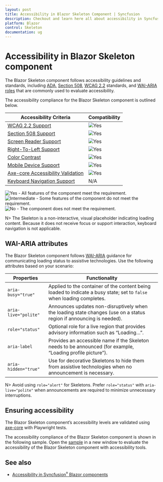 ```yaml
---
layout: post
title: Accessibility in Blazor Skeleton Component | Syncfusion
description: Checkout and learn here all about accessibility in Syncfusion Blazor Skeleton component and much more.
platform: Blazor
control: Skeleton
documentation: ug
---
```


# Accessibility in Blazor Skeleton component

The Blazor Skeleton component follows accessibility guidelines and standards, including [ADA](https://www.ada.gov/), [Section 508](https://www.section508.gov/), [WCAG 2.2](https://www.w3.org/TR/WCAG22/) standards, and [WAI-ARIA roles](https://www.w3.org/TR/wai-aria/#roles) that are commonly used to evaluate accessibility.

The accessibility compliance for the Blazor Skeleton component is outlined below.

| Accessibility Criteria | Compatibility |
| -- | -- |
| [WCAG 2.2 Support](../common/accessibility#accessibility-standards) | <img src="https://cdn.syncfusion.com/content/images/landing-page/yes.png" alt="Yes"> |
| [Section 508 Support](../common/accessibility#accessibility-standards) |<img src="https://cdn.syncfusion.com/content/images/landing-page/yes.png" alt="Yes"> |
| [Screen Reader Support](../common/accessibility#screen-reader-support) | <img src="https://cdn.syncfusion.com/content/images/landing-page/yes.png" alt="Yes"> |
| [Right-To-Left Support](../common/accessibility#right-to-left-support) | <img src="https://cdn.syncfusion.com/content/images/landing-page/yes.png" alt="Yes"> |
| [Color Contrast](../common/accessibility#color-contrast) | <img src="https://cdn.syncfusion.com/content/images/landing-page/yes.png" alt="Yes"> |
| [Mobile Device Support](../common/accessibility#mobile-device-support) | <img src="https://cdn.syncfusion.com/content/images/landing-page/yes.png" alt="Yes"> |
| [Axe-core Accessibility Validation](../common/accessibility#ensuring-accessibility) | <img src="https://cdn.syncfusion.com/content/images/landing-page/yes.png" alt="Yes"> |
| [Keyboard Navigation Support](../common/accessibility#keyboard-navigation-support) | N/A |

<style>
    .post .post-content img {
        display: inline-block;
        margin: 0.5em 0;
    }
</style>

<div><img src="https://cdn.syncfusion.com/content/images/documentation/full.png" alt="Yes"> - All features of the component meet the requirement.</div>

<div><img src="https://cdn.syncfusion.com/content/images/documentation/partial.png" alt="Intermediate"> - Some features of the component do not meet the requirement.</div>

<div><img src="https://cdn.syncfusion.com/content/images/documentation/not-supported.png" alt="No"> - The component does not meet the requirement.</div>

N> The Skeleton is a non-interactive, visual placeholder indicating loading content. Because it does not receive focus or support interaction, keyboard navigation is not applicable.

## WAI-ARIA attributes

The Blazor Skeleton component follows [WAI-ARIA](https://www.w3.org/TR/wai-aria/#live_region_roles) guidance for communicating loading status to assistive technologies. Use the following attributes based on your scenario:

| Properties | Functionality |
| ------------ | ----------------------- |
| `aria-busy="true"` | Applied to the container of the content being loaded to indicate a busy state; set to `false` when loading completes. |
| `aria-live="polite"` | Announces updates non-disruptively when the loading state changes (use on a status region if announcing is needed). |
| `role="status"` | Optional role for a live region that provides advisory information such as “Loading…”. |
| `aria-label` | Provides an accessible name if the Skeleton needs to be announced (for example, “Loading profile picture”). |
| `aria-hidden="true"` | Use for decorative Skeletons to hide them from assistive technologies when no announcement is necessary. |

N> Avoid using `role="alert"` for Skeletons. Prefer `role="status"` with `aria-live="polite"` when announcements are required to minimize unnecessary interruptions.

## Ensuring accessibility

The Blazor Skeleton component’s accessibility levels are validated using [axe-core](https://www.nuget.org/packages/Deque.AxeCore.Playwright) with Playwright tests.

The accessibility compliance of the Blazor Skeleton component is shown in the following sample. Open the [sample](https://blazor.syncfusion.com/accessibility/skeleton) in a new window to evaluate the accessibility of the Blazor Skeleton component with accessibility tools.

## See also

* [Accessibility in Syncfusion<sup style="font-size:70%">&reg;</sup> Blazor components](https://blazor.syncfusion.com/documentation/common/accessibility)